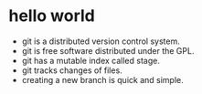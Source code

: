 # hello world
+ git is a distributed version control system.
+ git is free software distributed under the GPL.
+ git has a mutable index called stage.
+ git tracks changes of files.
+ creating a new branch is quick and simple.

